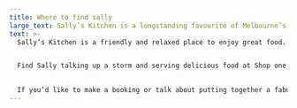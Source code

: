 ```yaml
---
title: Where to find sally
large_text: Sally’s Kitchen is a longstanding favourite of Melbourne’s city food scene.
text: >-
  Sally’s Kitchen is a friendly and relaxed place to enjoy great food.


  Find Sally talking up a storm and serving delicious food at Shop one 295 Exhibition St Melbourne, 3000
  

  If you’d like to make a booking or talk about putting together a fabulous function, please call Sally and her team.
---
```

